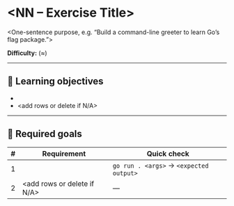 # <NN – Exercise Title>

<One-sentence purpose, e.g. “Build a command-line greeter to learn Go’s flag package.”>

**Difficulty:** <difficulty level> (≈<time>)

---

## 🎯 Learning objectives

- <first concept>
- <add rows or delete if N/A>

---

## 🌟 Required goals

| # | Requirement | Quick check |
|---|-------------|-------------|
| 1 | <first must-have feature> | `go run . <args>` → `<expected output>` |
| 2 | <add rows or delete if N/A> | — |

